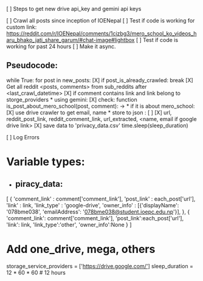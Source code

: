 [ ] Steps to get new drive api_key and gemini api keys

[ ] <One time operation> Crawl all posts since inception of IOENepal
[ ] Test if code is working for custom link: https://reddit.com/r/IOENepal/comments/1cizbg3/mero_school_ko_videos_haru_bhako_jati_share_garum/#chat-image#lightbox
[ ] Test if code is working for past 24 hours
[ ] Make it async.

## Pseudocode:
while True:
    for post in new_posts:
        [X] if post_is_already_crawled:
            break
        [X] Get all reddit <posts, comments> from <list> sub_reddits after <last_crawl_datetime>
        [X] if comment contains link and link belong to <list> storge_providers
            * using gemini: 
            [X] check: function is_post_about_mero_school(post, comment): -> <Bool>
                    * if it is about mero_school:
                    [X] use drive crawler to get email, name
                    * store to json :
                    [ ] <avoid redundancy of entire data>
                    [X] url, reddit_post_link, reddit_comment_link, url_extracted, <name, email if google drive link>
        [X] save data to 'privacy_data.csv'
    time.sleep(sleep_duration)

[ ] Log Errors

# Variable types:

* ## piracy_data: <list>
[
    {
        'comment_link' : comment['comment_link'],
        'post_link' : each_post['url'],
        'link' : link,
        'link_type' : 'google-drive',
        'owner_info' : [{'displayName': '078bme038', 'emailAddress': '078bme038@student.ioepc.edu.np'}],
    },
    {
        'comment_link': comment['comment_link'],
        'post_link':each_post['url'],
        'link': link,
        'link_type':'other',
        'owner_info':None
    }
]
# Add one_drive, mega, others
storage_service_providers = ['https://drive.google.com/']
sleep_duration = 12 * 60 * 60   # 12 hours